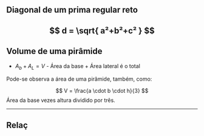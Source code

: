 ## Diagonal de um prima regular reto 

$$
d = \sqrt{ a²+b²+c² }
$$
---

## Volume de uma pirâmide

- $A_b + A_L = V$   - Área da base + Área lateral é o total

Pode-se observa a área de uma pirâmide, também, como:

$$
V = \frac{a \cdot b \cdot h}{3} 
$$
Área da base vezes altura dividido por três. 

---

## Relaç